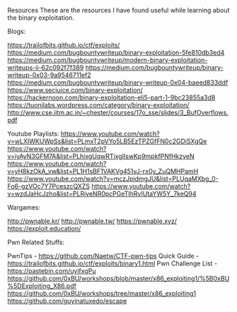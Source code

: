 Resources
These are the resources I have found useful while learning about the binary exploitation.

Blogs:

https://trailofbits.github.io/ctf/exploits/
https://medium.com/bugbountywriteup/binary-exploitation-5fe810db3ed4
https://medium.com/bugbountywriteup/modern-binary-exploitation-writeups-ii-62c092f7f389
https://medium.com/bugbountywriteup/binary-writeup-0x03-9a9546711ef2
https://medium.com/bugbountywriteup/binary-writeup-0x04-baeed833ddf
https://www.secjuice.com/binary-exploitation/
https://hackernoon.com/binary-exploitation-eli5-part-1-9bc23855a3d8
https://tuonilabs.wordpress.com/category/binary-exploitation/
http://www.cse.iitm.ac.in/~chester/courses/17o_sse/slides/3_BufOverflows.pdf


Youtube Playlists:
https://www.youtube.com/watch?v=wLXIWKUWpSs&list=PLmxT2pVYo5LB5EzTPZGfFN0c2GDiSXgQe
https://www.youtube.com/watch?v=iyAyN3GFM7A&list=PLhixgUqwRTjxglIswKp9mpkfPNfHkzyeN
https://www.youtube.com/watch?v=yH8kzOkA_vw&list=PL1H1sBF1VAKVg451vJ-rx0y_ZuQMHPamH
https://www.youtube.com/watch?v=mczJpidmgJU&list=PLUqaMXbg_0-Fo6-gzVOc7Y7PceszcQXZS
https://www.youtube.com/watch?v=wzdJaHcJzho&list=PLRjyeNR0pcPGeTIhRvIUtaYW5Y_7keQ94


Wargames:

http://pwnable.kr/
http://pwnable.tw/
https://pwnable.xyz/
https://exploit.education/


Pwn Related Stuffs:

PwnTips - https://github.com/Naetw/CTF-pwn-tips
Quick Guide -https://trailofbits.github.io/ctf/exploits/binary1.html
Pwn Challenge List - https://pastebin.com/uyifxgPu
https://github.com/0xBU/workshops/blob/master/x86_exploiting1/%5B0xBU%5DExploiting_X86.pdf
https://github.com/0xBU/workshops/tree/master/x86_exploiting1
https://github.com/guyinatuxedo/escape


